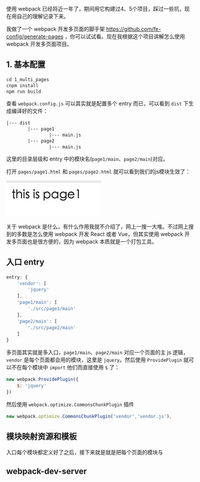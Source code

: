 使用 webpack 已经将近一年了，期间用它构建过4、5个项目，踩过一些坑，现在用自己的理解记录下来。

我做了一个 webpack 开发多页面的脚手架 https://github.com/fe-config/generate-pages ，你可以试试看。现在我根据这个项目讲解怎么使用 webpack 开发多页面项目。

## 1. 基本配置

```shell
cd 1_multi_pages
cnpm install
npm run build
```

查看 `webpack.config.js` 可以其实就是配置多个 entry 而已，可以看到 `dist` 下生成编译好的文件：

```
|--- dist
        |--- page1
                |--- main.js
        |--- page2
                |--- main.js
```

这里的目录层级和 entry 中的模块名(`page1/main`、`page2/main`)对应。

打开 `pages/page1.html` 和 `pages/page2.html` 就可以看到我们的js模块生效了：

![](./images/1_multi_pages.jpg)















关于 webpack 是什么，有什么作用我就不介绍了，网上一搜一大堆。不过网上搜到的多数是怎么使用 webpack 开发 React 或者 Vue，但其实使用 webpack 开发多页面也是很方便的，因为 webpack 本质就是一个打包工具。



## 入口 entry

```js
entry: {
    'vendor': [
        'jquery'
    ],
    'page1/main': [
        './src/page1/main'
    ],
    'page2/main': [
        './src/page2/main'
    ]
}
```

多页面其实就是多入口，`page1/main`、`page2/main` 对应一个页面的主 js 逻辑，`vendor` 是每个页面都会用的模块，这里是 `jquery`。然后使用 `ProvidePlugin` 就可以不在每个模块中 `import` 他们而直接使用 `$` 了：

```js
new webpack.ProvidePlugin({
    $: 'jquery'
})
```

然后使用 `webpack.optimize.CommonsChunkPlugin` 插件

```js
new webpack.optimize.CommonsChunkPlugin('vendor','vendor.js'),
```

## 模块映射资源和模板

入口每个模块都定义好了之后，接下来就是就是把每个页面的模块与

## webpack-dev-server




